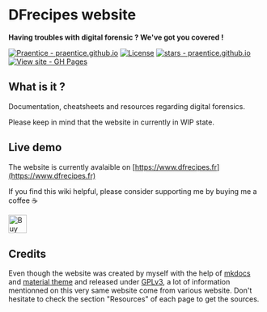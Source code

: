 
# DFrecipes website

**Having troubles with digital forensic ? We've got you covered !**

[![Praentice - praentice.github.io](https://img.shields.io/static/v1?label=Praentice&message=praentice.github.io&color=blue&logo=github)](https://github.com/Praentice/praentice.github.io "Go to GitHub repo")
[![License](https://img.shields.io/badge/License-GPLv3-blue)](https://github.com/Praentice/praentice.github.io/blob/main/LICENSE)
[![stars - praentice.github.io](https://img.shields.io/github/stars/Praentice/praentice.github.io?style=social)](https://github.com/Praentice/praentice.github.io)
[![View site - GH Pages](https://img.shields.io/badge/View_site-GH_Pages-2ea44f?style=for-the-badge)](https://praentice.github.io/praentice.github.io/)

## What is it ? 
Documentation, cheatsheets and resources regarding digital forensics.

Please keep in mind that the website in currently in WIP state.
## Live demo
The website is currently avalaible on [https://www.dfrecipes.fr](https://www.dfrecipes.fr)

If you find this wiki helpful, please consider supporting me by buying me a coffee :coffee:

<a href='https://www.buymeacoffee.com/prantice' target='_blank' rel="noopener"><img height='36' style='border:0px;height:36px;' src='https://cdn.buymeacoffee.com/buttons/default-orange.png' border='0' alt='Buy Me a Coffee at buymeacoffee.com' /></a>


## Credits
Even though the website was created by myself with the help of [mkdocs](https://github.com/mkdocs/mkdocs) and [material theme](https://squidfunk.github.io/mkdocs-material/) and released under [GPLv3](/LICENSE), a lot of information mentionned on this very same website come from various website. Don't hesitate to check the section "Resources" of each page to get the sources.

